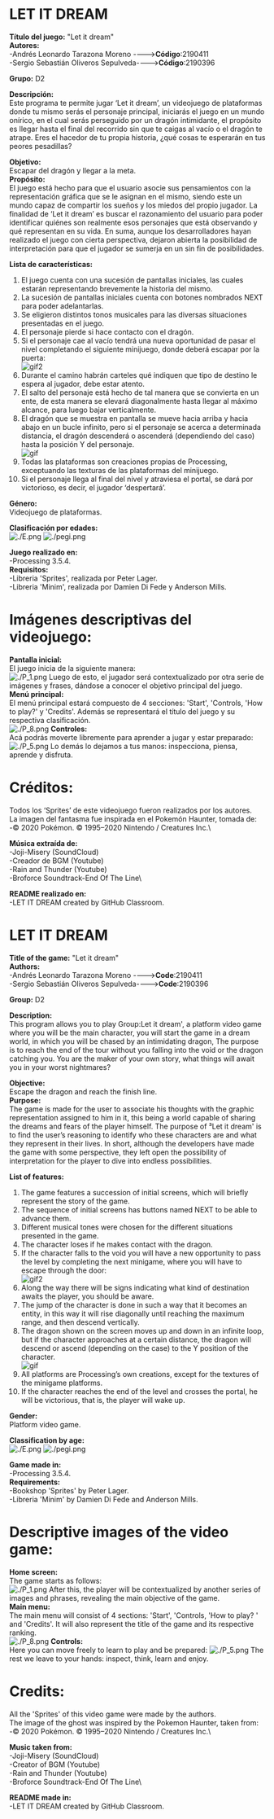 # LET IT DREAM

**Título del juego:** "Let it dream"\
**Autores:** \
-Andrés Leonardo Tarazona Moreno    ---->**Código**:2190411\
-Sergio Sebastián Oliveros Sepulveda---->**Código**:2190396

**Grupo:** D2

**Descripción:**\
Este programa te permite jugar ‘Let it dream’, un videojuego de plataformas donde tu mismo serás el personaje principal, 
iniciarás el juego en un mundo onírico, en el cual serás perseguido por un dragón intimidante, 
el propósito es llegar hasta el final del recorrido sin que te caigas al vacío o el dragón te atrape.
Eres el hacedor de tu propia historia, ¿qué cosas te esperarán en tus peores pesadillas?

**Objetivo:**\
Escapar del dragón y llegar a la meta.\
**Propósito:**\
El juego está hecho para que el usuario asocie sus pensamientos con la representación gráfica que se le asignan en el mismo, 
siendo este un mundo capaz de compartir los sueños y los miedos del propio jugador. 
La finalidad de ‘Let it dream’ es buscar el razonamiento del usuario para poder identificar quiénes son realmente esos personajes que está observando y qué representan en su vida. 
En suma, aunque los desarrolladores hayan realizado el juego con cierta perspectiva, dejaron abierta la posibilidad de interpretación para que el jugador se sumerja en un sin fin de posibilidades.  

**Lista de características:**
1. El juego cuenta con una sucesión de pantallas iniciales, las cuales estarán representando brevemente la historia del mismo.
2. La sucesión de pantallas iniciales cuenta con botones nombrados NEXT para poder adelantarlas.  
3. Se eligieron distintos tonos musicales para las diversas situaciones presentadas en el juego. 
4. El personaje pierde si hace contacto con el dragón. 
5. Si el personaje cae al vacío tendrá una nueva oportunidad de pasar el nivel completando el siguiente minijuego, donde deberá escapar por la puerta:  
![gif2](https://user-images.githubusercontent.com/68023778/92296177-69f1ab80-eef7-11ea-9989-3490da063c69.gif)
6. Durante el camino habrán carteles qué indiquen que tipo de destino le espera al jugador, debe estar atento.
7. El salto del personaje está hecho de tal manera que se convierta en un ente, de esta manera se elevará diagonalmente hasta llegar al máximo alcance,
para luego bajar verticalmente. 
8. El dragón que se muestra en pantalla se mueve hacia arriba y hacia abajo en un bucle infinito, pero si el personaje se acerca a determinada distancia, 
el dragón descenderá o ascenderá (dependiendo del caso) hasta la posición Y del personaje. \
![gif](https://user-images.githubusercontent.com/68023778/92294869-9f47ca80-eef2-11ea-936c-f4965dfec6ab.gif)
9. Todas las plataformas son creaciones propias de Processing, exceptuando las texturas de las plataformas del minijuego.
10. Si el personaje llega al final del nivel y atraviesa el portal, se dará por victorioso, es decir, el jugador ‘despertará’. 

**Género:**\
Videojuego de plataformas.

**Clasificación por edades:**\
![./E.png](./E.png)
![./pegi.png](./pegi.png)

**Juego realizado en:**\
-Processing 3.5.4.\
**Requisitos:**\
-Libreria 'Sprites', realizada por Peter Lager.\
-Libreria 'Minim', realizada por Damien Di Fede y Anderson Mills.

# **Imágenes descriptivas del videojuego:**
**Pantalla inicial:**\
El juego inicia de la siguiente manera:  
![./P_1.png](./P_1.PNG)
Luego de esto, el jugador será contextualizado por otra serie de imágenes y frases, dándose a conocer el objetivo principal del juego. \
**Menú principal:**\
El menú principal estará compuesto de 4 secciones: 'Start', 'Controls, 'How to play?' y 'Credits'. Además se representará el título del juego y su respectiva clasificación. \
![./P_8.png](./P_8.png)
**Controles:**\
Acá podrás moverte libremente para aprender a jugar y estar preparado:
![./P_5.png](./P_5.PNG)
Lo demás lo dejamos a tus manos: inspecciona, piensa, aprende y disfruta.

# **Créditos:**
Todos los ‘Sprites’ de este videojuego fueron realizados por los autores.\
La imagen del fantasma fue inspirada en el Pokemón Haunter, tomada de:\
-© 2020 Pokémon. © 1995–2020 Nintendo / Creatures Inc.\

**Música extraída de:**\
-Joji-Misery (SoundCloud)\
-Creador de BGM (Youtube)\
-Rain and Thunder (Youtube)\
-Broforce Soundtrack-End Of The Line\

**README realizado en:**\
-LET IT DREAM created by GitHub Classroom.



# LET IT DREAM

**Title of the game:** "Let it dream"\
**Authors:** \
-Andrés Leonardo Tarazona Moreno    ---->**Code**:2190411\
-Sergio Sebastián Oliveros Sepulveda---->**Code**:2190396

**Group:** D2

**Description:**\
This program allows you to play Group:Let it dream', a platform video game where you will be the main character, you will start the game in a dream world, in which you will be chased by an intimidating dragon, The purpose is to reach the end of the tour without you falling into the void or the dragon catching you. You are the maker of your own story, what things will await you in your worst nightmares?

**Objective:**\
Escape the dragon and reach the finish line.\
**Purpose:**\
The game is made for the user to associate his thoughts with the graphic representation assigned to him in it, this being a world capable of sharing the dreams and fears of the player himself. The purpose of ³Let it dream' is to find the user’s reasoning to identify who these characters are and what they represent in their lives. In short, although the developers have made the game with some perspective, they left open the possibility of interpretation for the player to dive into endless possibilities. 

**List of features:**
1. The game features a succession of initial screens, which will briefly represent the story of the game.
2. The sequence of initial screens has buttons named NEXT to be able to advance them.  
3. Different musical tones were chosen for the different situations presented in the game. 
4. The character loses if he makes contact with the dragon. 
5. If the character falls to the void you will have a new opportunity to pass the level by completing the next minigame, where you will have to escape through the door:  
![gif2](https://user-images.githubusercontent.com/68023778/92296177-69f1ab80-eef7-11ea-9989-3490da063c69.gif)
6. Along the way there will be signs indicating what kind of destination awaits the player, you should be aware.
7. The jump of the character is done in such a way that it becomes an entity, in this way it will rise diagonally until reaching the maximum range, and then descend vertically. 
8. The dragon shown on the screen moves up and down in an infinite loop, but if the character approaches at a certain distance, the dragon will descend or ascend (depending on the case) to the Y position of the character. \
![gif](https://user-images.githubusercontent.com/68023778/92294869-9f47ca80-eef2-11ea-936c-f4965dfec6ab.gif)
9. All platforms are Processing’s own creations, except for the textures of the minigame platforms.
10. If the character reaches the end of the level and crosses the portal, he will be victorious, that is, the player will wake up. 

**Gender:**\
 Platform video game.

**Classification by age:**\
![./E.png](./E.png)
![./pegi.png](./pegi.png)

**Game made in:**\
-Processing 3.5.4.\
**Requirements:**\
-Bookshop 'Sprites' by Peter Lager.\
-Libreria 'Minim' by Damien Di Fede and Anderson Mills.

# **Descriptive images of the video game:**
**Home screen:**\
The game starts as follows:  
![./P_1.png](./P_1.PNG)
After this, the player will be contextualized by another series of images and phrases, revealing the main objective of the game. \
**Main menu:**\
The main menu will consist of 4 sections: 'Start', 'Controls, 'How to play? ' and 'Credits'. It will also represent the title of the game and its respective ranking. \
![./P_8.png](./P_8.png)
**Controls:**\
Here you can move freely to learn to play and be prepared:
![./P_5.png](./P_5.PNG)
The rest we leave to your hands: inspect, think, learn and enjoy.

# **Credits:**
All the 'Sprites' of this video game were made by the authors.\
The image of the ghost was inspired by the Pokemon Haunter, taken from:\
-© 2020 Pokémon. © 1995–2020 Nintendo / Creatures Inc.\

**Music taken from:**\
-Joji-Misery (SoundCloud)\
-Creator of BGM (Youtube)\
-Rain and Thunder (Youtube)\
-Broforce Soundtrack-End Of The Line\

**README made in:**\
-LET IT DREAM created by GitHub Classroom.

